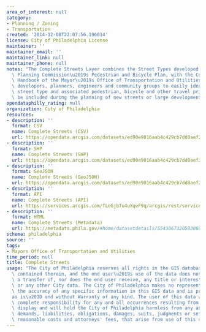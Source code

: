 ```yaml
---
area_of_interest: null
category:
- Planning / Zoning
- Transportation
created: '2014-12-08T22:07:56.196014'
license: City of Philadelphia License
maintainer: ''
maintainer_email: ''
maintainer_link: null
maintainer_phone: null
notes: "The Complete Streets Layer combines the Street Types developed by the City\
  \ Planning Commission\u2019s Pedestrian and Bicycle Plan, with the Complete Streets\
  \ Handbook of the Mayor\u2019s Office of Transportation and Utilities. It allows\
  \ developers, planners, engineers and community groups to easily identify their\
  \ street type and associated pedestrian, bicycle and other travel priorities to\
  \ be included during the planning of new streets or large developments."
opendataphilly_rating: null
organization: City of Philadelphia
resources:
- description: ''
  format: CSV
  name: Complete Streets (CSV)
  url: https://opendata.arcgis.com/datasets/ed90e9016aab4c429cb7dd8aef2a87a3_0.csv
- description: ''
  format: SHP
  name: Complete Streets (SHP)
  url: https://opendata.arcgis.com/datasets/ed90e9016aab4c429cb7dd8aef2a87a3_0.zip
- description: ''
  format: GeoJSON
  name: Complete Streets (GeoJSON)
  url: https://opendata.arcgis.com/datasets/ed90e9016aab4c429cb7dd8aef2a87a3_0.geojson
- description: ''
  format: API
  name: Complete Streets (API)
  url: https://services.arcgis.com/fLeGjb7u4uXqeF9q/arcgis/rest/services/CompleteStreetsTypesStndrds/FeatureServer/0/query?outFields=*&where=1%3D1
- description: ''
  format: HTML
  name: Complete Streets (Metadata)
  url: https://metadata.phila.gov/#home/datasetdetails/5543867320583086178c4f34/representationdetails/55438ac09b989a05172d0d6a/
schema: philadelphia
source: ''
tags:
- Mayors Office of Transportation and Utilities
time_period: null
title: Complete Streets
usage: "The City of Philadelphia reserves all rights in the GIS database and any data\
  \ contained therein, and the end user\u2019s use of the data does not constitute\
  \ a transfer of, nor does the end user receive, any title or interest in the database\
  \ or any other City data. The City of Philadelphia makes no representation about\
  \ the accuracy of any specific information in this GIS data and is provided \u201C\
  as is\u201D and without Warranty of any kind. The user of this data will assume\
  \ complete responsibility for any and all occurrences resulting from its use or\
  \ display and will hold the City of Philadelphia harmless from any and all claims,\
  \ demands, liabilities, obligations, damages, suits, judgments or settlements, including\
  \ reasonable costs and attorneys' fees, that arise from use of this data."
---
```

